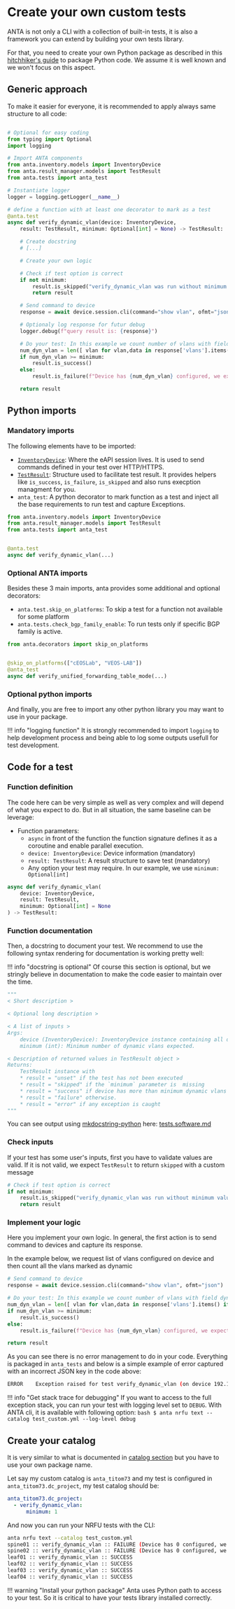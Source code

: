 # Create your own custom tests

ANTA is not only a CLI with a collection of built-in tests, it is also a framework you can extend by building your own tests library.

For that, you need to create your own Python package as described in this [hitchhiker's guide](https://the-hitchhikers-guide-to-packaging.readthedocs.io/en/latest/) to package Python code. We assume it is well known and we won't focus on this aspect.

## Generic approach

To make it easier for everyone, it is recommended to apply always same structure to all code:

```python

# Optional for easy coding
from typing import Optional
import logging

# Import ANTA components
from anta.inventory.models import InventoryDevice
from anta.result_manager.models import TestResult
from anta.tests import anta_test

# Instantiate logger
logger = logging.getLogger(__name__)

# define a function with at least one decorator to mark as a test
@anta.test
async def verify_dynamic_vlan(device: InventoryDevice,
    result: TestResult, minimum: Optional[int] = None) -> TestResult:

    # Create docstring
    # [...]

    # Create your own logic

    # Check if test option is correct
    if not minimum:
        result.is_skipped("verify_dynamic_vlan was run without minimum value set")
        return result

    # Send command to device
    response = await device.session.cli(command="show vlan", ofmt="json")

    # Optionaly log response for futur debug
    logger.debug(f"query result is: {response}")

    # Do your test: In this example we count number of vlans with field dynamic set to true
    num_dyn_vlan = len([ vlan for vlan,data in response['vlans'].items() if data['dynamic'] is True])
    if num_dyn_vlan >= minimum:
        result.is_success()
    else:
        result.is_failure(f"Device has {num_dyn_vlan} configured, we expect at least {minimum}")

    return result
```

## Python imports

### Mandatory imports

The following elements have to be imported:

- [`InventoryDevice`](../api/inventory.models.md): Where the eAPI session lives. It is used to send commands defined in your test over HTTP/HTTPS.
- [`TestResult`](../api/result_manager_models.md): Structure used to facilitate test result. It provides helpers like `is_success`, `is_failure`, `is_skipped` and also runs execption managment for you.
- `anta_test`: A python decorator to mark function as a test and inject all the base requirements to run test and capture Exceptions.

```python
from anta.inventory.models import InventoryDevice
from anta.result_manager.models import TestResult
from anta.tests import anta_test


@anta.test
async def verify_dynamic_vlan(...)
```

### Optional ANTA imports

Besides these 3 main imports, anta provides some additional and optional decorators:

- `anta.test.skip_on_platforms`: To skip a test for a function not available for some platform
- `anta.tests.check_bgp_family_enable`: To run tests only if specific BGP family is active.


```python
from anta.decorators import skip_on_platforms


@skip_on_platforms(["cEOSLab", "VEOS-LAB"])
@anta_test
async def verify_unified_forwarding_table_mode(...)
```

### Optional python imports

And finally, you are free to import any other python library you may want to use in your package.

!!! info "logging function"
    It is strongly recommended to import `logging` to help development process and being able to log some outputs usefull for test development.

## Code for a test

### Function definition

The code here can be very simple as well as very complex and will depend of what you expect to do. But in all situation, the same baseline can be leverage:

- Function parameters:
  - `async` in front of the function the function signature defines it as a coroutine and enable parallel execution.
  - `device: InventoryDevice`: Device information (mandatory)
  - `result: TestResult`: A result structure to save test (mandatory)
  - Any option your test may require. In our example, we use `minimum: Optional[int]`

```python
async def verify_dynamic_vlan(
    device: InventoryDevice,
    result: TestResult,
    minimum: Optional[int] = None
) -> TestResult:
```

### Function documentation

Then, a docstring to document your test. We recommend to use the following syntax rendering for documentation is working pretty well:

!!! info "docstring is optional"
    Of course this section is optional, but we stringly believe in documentation to make the code easier to maintain over the time.

```python
"""
< Short description >

< Optional long description >

< A list of inputs >
Args:
    device (InventoryDevice): InventoryDevice instance containing all devices information.
    minimum (int): Minimum number of dynamic vlans expected.

< Description of returned values in TestResult object >
Returns:
    TestResult instance with
    * result = "unset" if the test has not been executed
    * result = "skipped" if the `minimum` parameter is  missing
    * result = "success" if device has more than minimum dynamic vlans
    * result = "failure" otherwise.
    * result = "error" if any exception is caught
"""
```

You can see output using [mkdocstring-python](https://mkdocstrings.github.io/python/) here: [tests.software.md](../api/tests.software.md)

### Check inputs

If your test has some user's inputs, first you have to validate values are valid. If it is not valid, we expect `TestResult` to return `skipped` with a custom message

```python
# Check if test option is correct
if not minimum:
    result.is_skipped("verify_dynamic_vlan was run without minimum value set")
    return result
```

### Implement your logic

Here you implement your own logic. In general, the first action is to send command to devices and capture its response.

In the example below, we request list of vlans configured on device and then count all the vlans marked as dynamic

```python
# Send command to device
response = await device.session.cli(command="show vlan", ofmt="json")

# Do your test: In this example we count number of vlans with field dynamic set to true
num_dyn_vlan = len([ vlan for vlan,data in response['vlans'].items() if data['dynamic'] is True])
if num_dyn_vlan >= minimum:
    result.is_success()
else:
    result.is_failure(f"Device has {num_dyn_vlan} configured, we expect at least {minimum}")

return result
```

As you can see there is no error management to do in your code. Everything is packaged in `anta_tests` and below is a simple example of error captured with an incorrect JSON key in the code above:

```bash
ERROR    Exception raised for test verify_dynamic_vlan (on device 192.168.0.10) - KeyError ('vlans')
```

!!! info "Get stack trace for debugging"
    If you want to access to the full exception stack, you can run your test with logging level set to `DEBUG`. With ANTA cli, it is available with following option:
    ```bash
    $ anta nrfu text --catalog test_custom.yml --log-level debug
    ```

## Create your catalog

It is very similar to what is documented in [catalog section](../usage-inventory-catalog.md) but you have to use your own package name.

Let say my custom catalog is `anta_titom73` and my test is configured in `anta_titom73.dc_project`, my test catalog should be:

```yaml
anta_titom73.dc_project:
  - verify_dynamic_vlan:
      minimum: 1
```
And now you can run your NRFU tests with the CLI:

```bash
anta nrfu text --catalog test_custom.yml
spine01 :: verify_dynamic_vlan :: FAILURE (Device has 0 configured, we expect at least 1)
spine02 :: verify_dynamic_vlan :: FAILURE (Device has 0 configured, we expect at least 1)
leaf01 :: verify_dynamic_vlan :: SUCCESS
leaf02 :: verify_dynamic_vlan :: SUCCESS
leaf03 :: verify_dynamic_vlan :: SUCCESS
leaf04 :: verify_dynamic_vlan :: SUCCESS
```

!!! warning "Install your python package"
    Anta uses Python path to access to your test. So it is critical to have your tests library installed correctly.